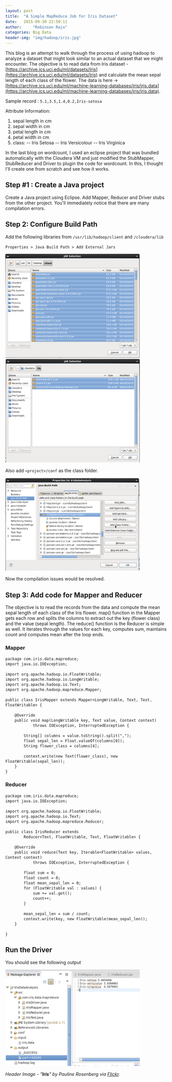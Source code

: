 ```yaml
---
layout: post
title:  "A Simple MapReduce Job for Iris Dataset"
date:   2015-09-30 22:50:11
author:     "Robinson Raju"
categories: Big Data 
header-img: "img/hadoop/iris.jpg"
---
```


This blog is an attempt to walk through the process of using hadoop to analyze a dataset that might look similar to an actual dataset that we might encounter. The objective is to read data from Iris dataset - [https://archive.ics.uci.edu/ml/datasets/Iris](https://archive.ics.uci.edu/ml/datasets/Iris) and calculate the mean sepal length of each class of the flower. 
The data is here -> [https://archive.ics.uci.edu/ml/machine-learning-databases/iris/iris.data](https://archive.ics.uci.edu/ml/machine-learning-databases/iris/iris.data). 

Sample record : `` 5.1,3.5,1.4,0.2,Iris-setosa ``

Attribute Information:
   1. sepal length in cm
   2. sepal width in cm
   3. petal length in cm
   4. petal width in cm
   5. class: 
      -- Iris Setosa
      -- Iris Versicolour
      -- Iris Virginica

In the last blog on wordcount, I used an eclipse project that was bundled automatically with the Cloudera VM and just modified the StubMapper, StubReducer and Driver to plugin the code for wordcount. In this, I thought I'll create one from scratch and see how it works. 

## Step #1 : Create a Java project 
Create a Java project using Eclipse. 
Add Mapper, Reducer and Driver stubs from the other project. You'll immediately notice that there are many compilation errors. 


## Step 2: Configure Build Path 
Add the following libraries from ``/usr/lib/hadoop/client`` and ``/cloudera/lib``

``Properties > Java Build Path > Add External Jars``

<img src="/img/hadoop/add_lib2.png" width="420"/>

<img src="/img/hadoop/add_lib1.png" width="420"/>

Also add ``<project>/conf`` as the class folder. 

<img src="/img/hadoop/class_folder.png" width="420"/>

Now the compilation issues would be resolved. 

## Step 3: Add code for Mapper and Reducer

The objective is to read the records from the data and compute the mean sepal length of each class of the Iris flower. 
map() function in the Mapper gets each row and splits the columns to extract out the key (flower class) and the value (sepal length). 
The reduce() function is the Reducer is simple as well. It iterates through the values for each key, computes sum, maintains count and computes mean after the loop ends.  

### Mapper 

	package com.iris.data.mapreduce;
	import java.io.IOException;

	import org.apache.hadoop.io.FloatWritable;
	import org.apache.hadoop.io.LongWritable;
	import org.apache.hadoop.io.Text;
	import org.apache.hadoop.mapreduce.Mapper;

	public class IrisMapper extends Mapper<LongWritable, Text, Text, FloatWritable> {

		@Override
		public void map(LongWritable key, Text value, Context context)
				throws IOException, InterruptedException {

			String[] columns = value.toString().split(",");
			float sepal_len = Float.valueOf(columns[0]);
			String flower_class = columns[4];
			
			context.write(new Text(flower_class), new FloatWritable(sepal_len));
		}
	}

### Reducer
	package com.iris.data.mapreduce;
	import java.io.IOException;

	import org.apache.hadoop.io.FloatWritable;
	import org.apache.hadoop.io.Text;
	import org.apache.hadoop.mapreduce.Reducer;

	public class IrisReducer extends
			Reducer<Text, FloatWritable, Text, FloatWritable> {

		@Override
		public void reduce(Text key, Iterable<FloatWritable> values, Context context)
				throws IOException, InterruptedException {

			float sum = 0;
			float count = 0;
			float mean_sepal_len = 0;
			for (FloatWritable val : values) {
				sum += val.get();
				count++;
			}
			
			mean_sepal_len = sum / count;
			context.write(key, new FloatWritable(mean_sepal_len));
		}

	}

## Run the Driver

You should see the following output

<img src="/img/hadoop/iris_output.png" width="420"/>

_Header Image - "**Iris**" by Pauline Rosenberg via [Flickr](https://flic.kr/p/6sZzjm)._
